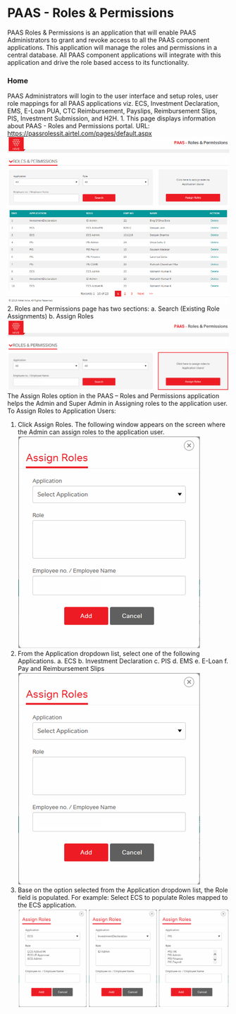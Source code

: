 <!-- TITLE: Paas Roles Permissions -->
<!-- SUBTITLE: A quick summary of Paas Roles Permissions -->

# PAAS - Roles & Permissions

PAAS Roles & Permissions is an application that will enable PAAS Administrators to grant and revoke access to all the PAAS component applications. This application will manage the roles and permissions in a central database. All PAAS component applications will integrate with this application and drive the role based access to its functionality.

### Home

PAAS Administrators will login to the user interface and setup roles, user role mappings for all PAAS applications viz. ECS, Investment Declaration, EMS, E-Loan PUA, CTC Reimbursement, Payslips, Reimbursement Slips, PIS, Investment Submission, and H2H.
                                                      1.	This page displays information about PAAS - Roles and Permissions portal.
                                                            URL: https://passrolessit.airtel.com/pages/default.aspx
																														![Rp 1](/uploads/rp-1.png "Rp 1")
																												2.	Roles and Permissions page has two sections:
																															a.	Search (Existing Role Assignments)
																															b.	Assign Roles
																															![Rp 2](/uploads/rp-2.png "Rp 2")
The Assign Roles option in the PAAS – Roles and Permissions application helps the Admin and Super Admin in Assigning roles to the application user.
To Assign Roles to Application Users:
1.	Click Assign Roles.
The following window appears on the screen where the Admin can assign roles to the application user.
																																																		![Rp 3](/uploads/rp-3.png "Rp 3")
2.	From the Application dropdown list, select one of the following Applications.
			a.	ECS
			b.	Investment Declaration
			c.	PIS
			d.	EMS
			e.	E-Loan
			f.	Pay and Reimbursement Slips
																																																			![Rp 3](/uploads/roles/rp-3.png "Rp 3")
3.	Base on the option selected from the Application dropdown list, the Role field is populated. For example: Select ECS to populate Roles mapped to the ECS application.
     ![Rp 5](/uploads/rp-5.png "Rp 5")





																														
